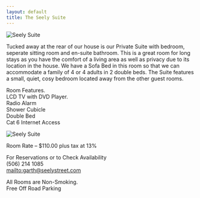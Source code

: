 ```yaml
---
layout: default 
title: The Seely Suite
---
```


![Seely Suite](http://www.seelystreet.com/dev/wp-content/uploads/2011/11/dscf0079.jpg)

Tucked away at the rear of our house is our Private Suite with bedroom, seperate sitting room and en-suite bathroom. This is a great room for long stays as you have the comfort of a living area as well as privacy due to its location in the house. We have a Sofa Bed in this room so that we can accommodate a family of 4 or 4 adults in 2 double beds. The Suite features a small, quiet, cosy bedroom located away from the other guest rooms.

Room Features.  
LCD TV with DVD Player.  
Radio Alarm  
Shower Cubicle  
Double Bed  
Cat 6 Internet Access

![Seely Suite](http://www.seelystreet.com/dev/wp-content/uploads/2011/11/dscf0085.jpg)

Room Rate &#8211; $110.00 plus tax at 13%

For Reservations or to Check Availability  
<i class="fa fa-phone"></i> (506) 214 1085  
<i class="fa fa-envelope-o fa-fw"> </i><mailto:garth@seelystreet.com>


All Rooms are Non-Smoking.  
Free Off Road Parking
